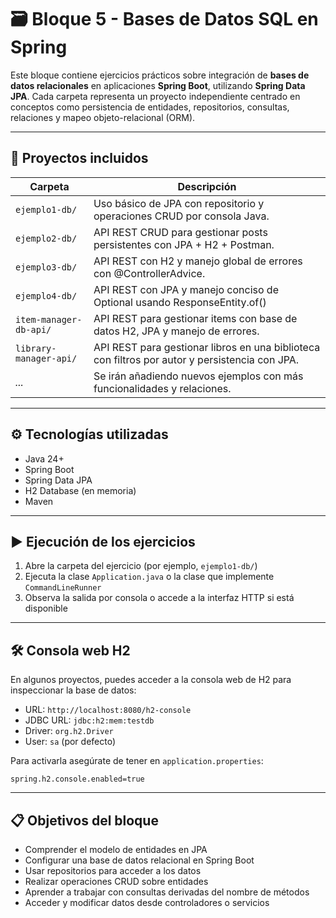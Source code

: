 # 🗃️ Bloque 5 - Bases de Datos SQL en Spring

Este bloque contiene ejercicios prácticos sobre integración de **bases de datos relacionales** en aplicaciones **Spring Boot**, utilizando **Spring Data JPA**. Cada carpeta representa un proyecto independiente centrado en conceptos como persistencia de entidades, repositorios, consultas, relaciones y mapeo objeto-relacional (ORM).

---

## 📁 Proyectos incluidos

| Carpeta              | Descripción                                                                |
|----------------------|----------------------------------------------------------------------------|
| `ejemplo1-db/`       | Uso básico de JPA con repositorio y operaciones CRUD por consola Java.     |
| `ejemplo2-db/`       | API REST CRUD para gestionar posts persistentes con JPA + H2 + Postman.    |
| `ejemplo3-db/`       | API REST con H2 y manejo global de errores con @ControllerAdvice.          |
| `ejemplo4-db/`       | API REST con JPA y manejo conciso de Optional usando ResponseEntity.of()   |
| `item-manager-db-api/` | API REST para gestionar items con base de datos H2, JPA y manejo de errores. |
| `library-manager-api/` | API REST para gestionar libros en una biblioteca con filtros por autor y persistencia con JPA. |
| _..._                | Se irán añadiendo nuevos ejemplos con más funcionalidades y relaciones.    |

---

## ⚙️ Tecnologías utilizadas

- Java 24+
- Spring Boot
- Spring Data JPA
- H2 Database (en memoria)
- Maven

---

## ▶️ Ejecución de los ejercicios

1. Abre la carpeta del ejercicio (por ejemplo, `ejemplo1-db/`)
2. Ejecuta la clase `Application.java` o la clase que implemente `CommandLineRunner`
3. Observa la salida por consola o accede a la interfaz HTTP si está disponible

---

## 🛠️ Consola web H2

En algunos proyectos, puedes acceder a la consola web de H2 para inspeccionar la base de datos:

- URL: `http://localhost:8080/h2-console`
- JDBC URL: `jdbc:h2:mem:testdb`
- Driver: `org.h2.Driver`
- User: `sa` (por defecto)

Para activarla asegúrate de tener en `application.properties`:

```properties
spring.h2.console.enabled=true
```

---

## 📋 Objetivos del bloque

- Comprender el modelo de entidades en JPA
- Configurar una base de datos relacional en Spring Boot
- Usar repositorios para acceder a los datos
- Realizar operaciones CRUD sobre entidades
- Aprender a trabajar con consultas derivadas del nombre de métodos
- Acceder y modificar datos desde controladores o servicios
